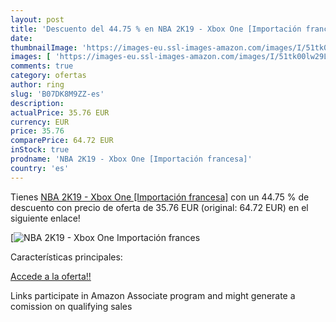 ```yaml
---
layout: post
title: 'Descuento del 44.75 % en NBA 2K19 - Xbox One [Importación frances'
date: 
thumbnailImage: 'https://images-eu.ssl-images-amazon.com/images/I/51tk00lw29L._SL200_.jpg'
images: [ 'https://images-eu.ssl-images-amazon.com/images/I/51tk00lw29L._SL200_.jpg' ]
comments: true
category: ofertas
author: ring
slug: 'B07DK8M9ZZ-es'
description:
actualPrice: 35.76 EUR
currency: EUR
price: 35.76
comparePrice: 64.72 EUR
inStock: true
prodname: 'NBA 2K19 - Xbox One [Importación francesa]'
country: 'es'
---
```


Tienes [NBA 2K19 - Xbox One [Importación francesa]](https://www.amazon.es/dp/B07DK8M9ZZ/?tag=tolees-21) con un 44.75 % de descuento con precio de oferta de 35.76 EUR (original: 64.72 EUR) en el siguiente enlace!

[![NBA 2K19 - Xbox One [Importación frances](https://images-eu.ssl-images-amazon.com/images/I/51tk00lw29L._SL200_.jpg)](https://www.amazon.es/dp/B07DK8M9ZZ/?tag=tolees-21)

Características principales:


[Accede a la oferta!!](https://www.amazon.es/dp/B07DK8M9ZZ/?tag=tolees-21)

Links participate in Amazon Associate program and might generate a comission on qualifying sales


